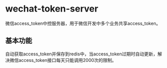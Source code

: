 # wechat-token-server

微信access_token中控服务器，用于微信开发中多个业务共享access_token。

## 基本功能

自动获取access_token并保存到redis中，当access_token过期时自动更新，解决微信access_token接口每天只能调用2000次的限制。